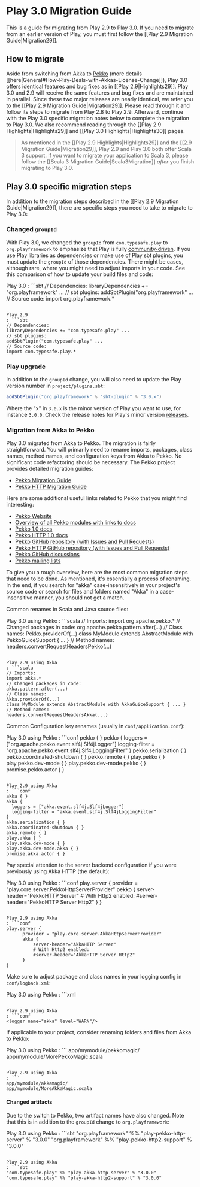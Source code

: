 <!--- Copyright (C) from 2022 The Play Framework Contributors <https://github.com/playframework>, 2011-2021 Lightbend Inc. <https://www.lightbend.com> -->

# Play 3.0 Migration Guide

This is a guide for migrating from Play 2.9 to Play 3.0. If you need to migrate from an earlier version of Play, you must first follow the [[Play 2.9 Migration Guide|Migration29]].

## How to migrate

Aside from switching from Akka to [Pekko](https://pekko.apache.org/) (more details [[here|General#How-Play-Deals-with-Akkas-License-Change]]), Play 3.0 offers identical features and bug fixes as in [[Play 2.9|Highlights29]]. Play 3.0 and 2.9 will receive the same features and bug fixes and are maintained in parallel. Since these two major releases are nearly identical, we refer you to the [[Play 2.9 Migration Guide|Migration29]]. Please read through it and follow its steps to migrate from Play 2.8 to Play 2.9. Afterward, continue with the Play 3.0 specific migration notes below to complete the migration to Play 3.0. We also recommend reading through the [[Play 2.9 Highlights|Highlights29]] and [[Play 3.0 Highlights|Highlights30]] pages.

> As mentioned in the [[Play 2.9 Highlights|Highlights29]] and the [[2.9 Migration Guide|Migration29]], Play 2.9 and Play 3.0 both offer Scala 3 support. If you want to migrate your application to Scala 3, please follow the [[Scala 3 Migration Guide|Scala3Migration]] _after_ you finish migrating to Play 3.0.

## Play 3.0 specific migration steps

In addition to the migration steps described in the [[Play 2.9 Migration Guide|Migration29]], there are specific steps you need to take to migrate to Play 3.0:

### Changed `groupId`

With Play 3.0, we changed the `groupId` from `com.typesafe.play` to `org.playframework` to emphasize that Play is fully [community-driven](https://www.playframework.com/sponsors). If you use Play libraries as dependencies or make use of Play sbt plugins, you must update the `groupId` of those dependencies. There might be cases, although rare, where you might need to adjust imports in your code. See this comparison of how to update your build files and code:

Play 3.0
: ```sbt
// Dependencies:
libraryDependencies += "org.playframework" ...
// sbt plugins:
addSbtPlugin("org.playframework" ...
// Source code:
import org.playframework.*
```

Play 2.9
: ```sbt
// Dependencies:
libraryDependencies += "com.typesafe.play" ...
// sbt plugins:
addSbtPlugin("com.typesafe.play" ...
// Source code:
import com.typesafe.play.*
```

### Play upgrade

In addition to the `groupId` change, you will also need to update the Play version number in `project/plugins.sbt`:

```scala
addSbtPlugin("org.playframework" % "sbt-plugin" % "3.0.x")
```

Where the "x" in `3.0.x` is the minor version of Play you want to use, for instance `3.0.0`.
Check the release notes for Play's minor version [releases](https://github.com/playframework/playframework/releases).

### Migration from Akka to Pekko

Play 3.0 migrated from Akka to Pekko. The migration is fairly straightforward. You will primarily need to rename imports, packages, class names, method names, and configuration keys from Akka to Pekko. No significant code refactoring should be necessary. The Pekko project provides detailed migration guides:

* [Pekko Migration Guide](https://pekko.apache.org/docs/pekko/current/project/migration-guides.html)
* [Pekko HTTP Migration Guide](https://pekko.apache.org/docs/pekko-http/current/migration-guide/index.html)

Here are some additional useful links related to Pekko that you might find interesting:

* [Pekko Website](https://pekko.apache.org/)
* [Overview of all Pekko modules with links to docs](https://pekko.apache.org/modules.html)
* [Pekko 1.0 docs](https://pekko.apache.org/docs/pekko/1.0/)
* [Pekko HTTP 1.0 docs](https://pekko.apache.org/docs/pekko-http/1.0/)
* [Pekko GitHub repository (with Issues and Pull Requests)](https://github.com/apache/incubator-pekko)
* [Pekko HTTP GitHub repository (with Issues and Pull Requests)](https://github.com/apache/incubator-pekko-http)
* [Pekko GitHub discussions](https://github.com/apache/incubator-pekko/discussions)
* [Pekko mailing lists](https://lists.apache.org/list.html?users@pekko.apache.org)

To give you a rough overview, here are the most common migration steps that need to be done. As mentioned, it's essentially a process of renaming. In the end, if you search for "akka" case-insensitively in your project's source code or search for files and folders named "Akka" in a case-insensitive manner, you should not get a match.

Common renames in Scala and Java source files:

Play 3.0 using Pekko
: ```scala
// Imports:
import org.apache.pekko.*
// Changed packages in code:
org.apache.pekko.pattern.after(...)
// Class names:
Pekko.providerOf(...)
class MyModule extends AbstractModule with PekkoGuiceSupport { ... }
// Method names:
headers.convertRequestHeadersPekko(...)
```

Play 2.9 using Akka
: ```scala
// Imports:
import akka.*
// Changed packages in code:
akka.pattern.after(...)
// Class names:
Akka.providerOf(...)
class MyModule extends AbstractModule with AkkaGuiceSupport { ... }
// Method names:
headers.convertRequestHeadersAkka(...)
```

Common Configuration key renames (usually in `conf/application.conf`):

Play 3.0 using Pekko
: ```conf
pekko { }
pekko {
  loggers = ["org.apache.pekko.event.slf4j.Slf4jLogger"]
  logging-filter = "org.apache.pekko.event.slf4j.Slf4jLoggingFilter"
}
pekko.serialization { }
pekko.coordinated-shutdown { }
pekko.remote { }
play.pekko { }
play.pekko.dev-mode { }
play.pekko.dev-mode.pekko { }
promise.pekko.actor { }
```

Play 2.9 using Akka
: ```conf
akka { }
akka {
  loggers = ["akka.event.slf4j.Slf4jLogger"]
  logging-filter = "akka.event.slf4j.Slf4jLoggingFilter"
}
akka.serialization { }
akka.coordinated-shutdown { }
akka.remote { }
play.akka { }
play.akka.dev-mode { }
play.akka.dev-mode.akka { }
promise.akka.actor { }
```

Pay special attention to the server backend configuration if you were previously using Akka HTTP (the default):

Play 3.0 using Pekko
: ```conf
play.server {
      provider = "play.core.server.PekkoHttpServerProvider"
      pekko {
          server-header="PekkoHTTP Server"
          # With Http2 enabled:
          #server-header="PekkoHTTP Server Http2"
      }
}
```

Play 2.9 using Akka
: ```conf
play.server {
      provider = "play.core.server.AkkaHttpServerProvider"
      akka {
          server-header="AkkaHTTP Server"
          # With Http2 enabled:
          #server-header="AkkaHTTP Server Http2"
      }
}
```

Make sure to adjust package and class names in your logging config in `conf/logback.xml`:

Play 3.0 using Pekko
: ```xml
<logger name="org.apache.pekko" level="WARN"/>
```

Play 2.9 using Akka
: ```conf
<logger name="akka" level="WARN"/>
```

If applicable to your project, consider renaming folders and files from Akka to Pekko:

Play 3.0 using Pekko
: ```
app/mymodule/pekkomagic/
app/mymodule/MorePekkoMagic.scala
```

Play 2.9 using Akka
: ```
app/mymodule/akkamagic/
app/mymodule/MoreAkkaMagic.scala
```

#### Changed artifacts

Due to the switch to Pekko, two artifact names have also changed. Note that this is in addition to the `groupId` change to `org.playframework`:

Play 3.0 using Pekko
: ```sbt
"org.playframework" %% "play-pekko-http-server" % "3.0.0"
"org.playframework" %% "play-pekko-http2-support" % "3.0.0"
```

Play 2.9 using Akka
: ```sbt
"com.typesafe.play" %% "play-akka-http-server" % "3.0.0"
"com.typesafe.play" %% "play-akka-http2-support" % "3.0.0"
```
